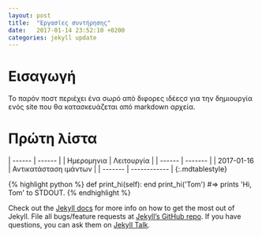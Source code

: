 ```yaml
---
layout: post
title:  "Εργασίες συντήρησης"
date:   2017-01-14 23:52:10 +0200
categories: jekyll update
---
```


# Εισαγωγή
Το παρόν ποστ περιέχει ένα σωρό από διφορες ιδέεςσ για την δημιουργία ενός site που θα κατασκευάζεται από markdown αρχεία.

# Πρώτη λίστα

| ------ | ------ |
|  Ημερομηνια | Λειτουργία |
|  ------ | ------- |
|   2017-01-16 | Αντικατάσταση ιμάντων |
|   ------- | ------------ |
{:.mdtablestyle}

{% highlight python %}
def print_hi(self):
end
print_hi('Tom')
#=> prints 'Hi, Tom' to STDOUT.
{% endhighlight %}

Check out the [Jekyll docs][jekyll-docs] for more info on how to get the most out of Jekyll. File all bugs/feature requests at [Jekyll’s GitHub repo][jekyll-gh]. If you have questions, you can ask them on [Jekyll Talk][jekyll-talk].

[jekyll-docs]: http://jekyllrb.com/docs/home
[jekyll-gh]:   https://github.com/jekyll/jekyll
[jekyll-talk]: https://talk.jekyllrb.com/
